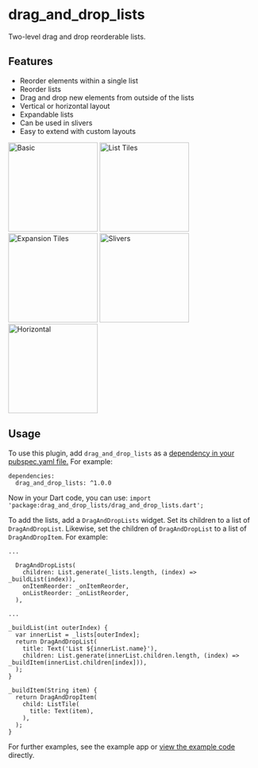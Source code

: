 # drag\_and\_drop\_lists
Two-level drag and drop reorderable lists.

## Features
- Reorder elements within a single list
- Reorder lists
- Drag and drop new elements from outside of the lists
- Vertical or horizontal layout
- Expandable lists
- Can be used in slivers
- Easy to extend with custom layouts

<p>
<img src="https://raw.githubusercontent.com/philip-brink/DragAndDropLists/master/readme_images/basic.gif" width="180" title="Basic">
<img src="https://raw.githubusercontent.com/philip-brink/DragAndDropLists/master/readme_images/list_tiles.gif" width="180" title="List Tiles">
<img src="https://raw.githubusercontent.com/philip-brink/DragAndDropLists/master/readme_images/expansion_tiles.gif" width="180" title="Expansion Tiles">
<img src="https://raw.githubusercontent.com/philip-brink/DragAndDropLists/master/readme_images/slivers.gif" width="180" title="Slivers">
<img src="https://raw.githubusercontent.com/philip-brink/DragAndDropLists/master/readme_images/horizontal.gif" width="180" title="Horizontal">
</p>

## Usage
To use this plugin, add `drag_and_drop_lists` as a [dependency in your pubspec.yaml file.](https://flutter.dev/docs/development/packages-and-plugins/using-packages)
For example:

```
dependencies:
  drag_and_drop_lists: ^1.0.0
``` 

Now in your Dart code, you can use: `import 'package:drag_and_drop_lists/drag_and_drop_lists.dart';`

To add the lists, add a `DragAndDropLists` widget. Set its children to a list of `DragAndDropList`. Likewise, set the children of `DragAndDropList` to a list of `DragAndDropItem`.
For example:

```
...

  DragAndDropLists(
    children: List.generate(_lists.length, (index) => _buildList(index)),
    onItemReorder: _onItemReorder,
    onListReorder: _onListReorder,
  ),

...

_buildList(int outerIndex) {
  var innerList = _lists[outerIndex];
  return DragAndDropList(
    title: Text('List ${innerList.name}'),
    children: List.generate(innerList.children.length, (index) => _buildItem(innerList.children[index])),
  );
}

_buildItem(String item) {
  return DragAndDropItem(
    child: ListTile(
      title: Text(item),
    ),
  );
}
```

For further examples, see the example app or [view the example code](https://github.com/philip-brink/DragAndDropLists/tree/master/example/lib) directly.
